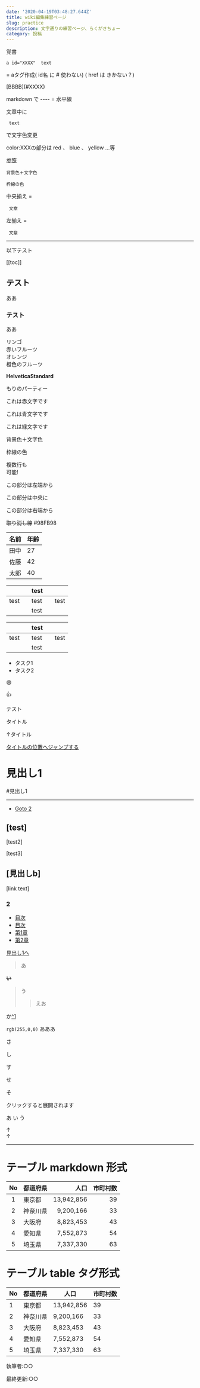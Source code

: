 ```yaml
---
date: '2020-04-19T03:48:27.644Z'
title: wiki編集練習ページ
slug: practice
description: 文字通りの練習ページ、らくがきちょー
category: 投稿
---
```

覚書

```
a id="XXXX"  text  
```
= aタグ作成( id名 に # 使わない)  ( href は きかない？)

\[BBBB](#XXXX)  

markdown で ----  = 水平線

文章中に  
```
 text 
```
で文字色変更  

color:XXXの部分は red 、 blue 、 yellow …等[](http://www.netyasun.com/home/color.html)

[参照](http://www.netyasun.com/home/color.html)

```
背景色＋文字色
```

```
枠線の色
```

中央揃え =  
```
 文章  
```

左揃え =  
```
 文章
```

---

以下テスト

[[toc]]

## テスト

ああ  

### テスト

ああ  

リンゴ  
赤いフルーツ  
オレンジ  
橙色のフルーツ

**HelveticaStandard**

もりのパーティー

これは赤文字です

これは青文字です

これは緑文字です

背景色＋文字色

枠線の色

複数行も  
可能!

この部分は左端から

この部分は中央に

この部分は右端から

~~取り消し線~~ #98FB98

| 名前 | 年齢 |
| ---- | ---- |
| 田中 | 27   |
| 佐藤 | 42   |
| 太郎 | 40   |

|   |   | test |   |   |
| - | - | ---- | - | - |
| test |   | test |   | test |
|   |   | test |   |   |

|   |   | test |   |   |
| - | - | ---- | - | - |
| test |   | test |   | test |
|   |   | test |   |   |

* タスク1
* タスク2

:smile:

:+1:

テスト

タイトル

↑タイトル

[タイトルの位置へジャンプする](#aaa)

# 見出し1

\#見出し1

---

* [Goto 2](#2)

## \[test]

\[test2] 

\[test3]

## \[見出しb]

\[link text]

### 2

* [目次](#index)
* [目次](#test1)
* [第1章](#anchor1)
* [第2章](#anchor2)

[見出し1へ](#見出し1) 

> あ

~~い~~

> う
>
> > えお

か[^1](ららら)

`rgb(255,0,0)` あああ

さ

し

す

せ

そ

クリックすると展開されます

あ
い
う

↑  
↑

---

# テーブル markdown 形式

| No  | 都道府県 |       人口 | 市町村数 |
| :-: | -------- | ---------: | -------: |
|  1  | 東京都   | 13,942,856 |       39 |
|  2  | 神奈川県 |  9,200,166 |       33 |
|  3  | 大阪府   |  8,823,453 |       43 |
|  4  | 愛知県   |  7,552,873 |       54 |
|  5  | 埼玉県   |  7,337,330 |       63 |

# テーブル table タグ形式

| No | 都道府県 | 人口     | 市町村数 |
|----|----------|----------|----------|
| 1  | 東京都   | 13,942,856 | 39       |
| 2  | 神奈川県 | 9,200,166  | 33       |
| 3  | 大阪府   | 8,823,453  | 43       |
| 4  | 愛知県   | 7,552,873  | 54       |
| 5  | 埼玉県   | 7,337,330  | 63       |

執筆者:○○

最終更新:○○